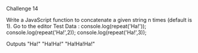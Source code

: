 Challenge 14

Write a JavaScript function to concatenate a given string n times (default is 1). Go to the editor
Test Data :
console.log(repeat('Ha!'));
console.log(repeat('Ha!',2));
console.log(repeat('Ha!',3));

Outputs
"Ha!"
"Ha!Ha!"
"Ha!Ha!Ha!"